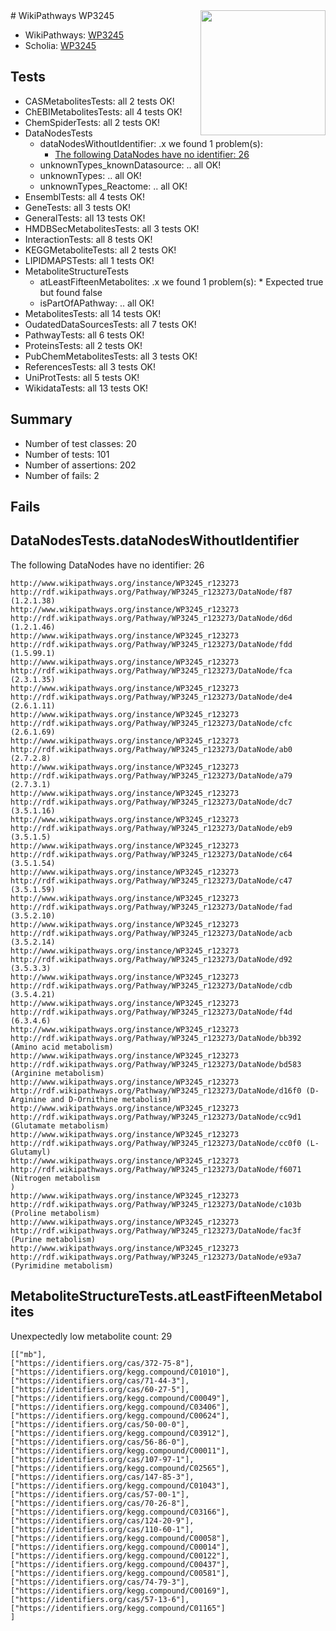 <img style="float: right; width: 200px" src="https://upload.wikimedia.org/wikipedia/commons/thumb/8/83/Wplogo_with_text_500.png/640px-Wplogo_with_text_500.png" />
# WikiPathways WP3245

* WikiPathways: [WP3245](https://new.wikipathways.org/pathways/WP3245)
* Scholia: [WP3245](https://scholia.toolforge.org/wikipathways/WP3245)
## Tests
* CASMetabolitesTests: all 2 tests OK!
* ChEBIMetabolitesTests: all 4 tests OK!
* ChemSpiderTests: all 2 tests OK!
* DataNodesTests
    * dataNodesWithoutIdentifier: .x we found 1 problem(s):
        * [The following DataNodes have no identifier: 26](#8792c4b5)
    * unknownTypes_knownDatasource: .. all OK!
    * unknownTypes: .. all OK!
    * unknownTypes_Reactome: .. all OK!
* EnsemblTests: all 4 tests OK!
* GeneTests: all 3 tests OK!
* GeneralTests: all 13 tests OK!
* HMDBSecMetabolitesTests: all 3 tests OK!
* InteractionTests: all 8 tests OK!
* KEGGMetaboliteTests: all 2 tests OK!
* LIPIDMAPSTests: all 1 tests OK!
* MetaboliteStructureTests
    * atLeastFifteenMetabolites: .x we found 1 problem(s):
            * Expected true but found false
    * isPartOfAPathway: .. all OK!
* MetabolitesTests: all 14 tests OK!
* OudatedDataSourcesTests: all 7 tests OK!
* PathwayTests: all 6 tests OK!
* ProteinsTests: all 2 tests OK!
* PubChemMetabolitesTests: all 3 tests OK!
* ReferencesTests: all 3 tests OK!
* UniProtTests: all 5 tests OK!
* WikidataTests: all 13 tests OK!


## Summary

* Number of test classes: 20
* Number of tests: 101
* Number of assertions: 202
* Number of fails: 2

## Fails

<a name="8792c4b5" />

## DataNodesTests.dataNodesWithoutIdentifier

The following DataNodes have no identifier: 26
```
http://www.wikipathways.org/instance/WP3245_r123273 http://rdf.wikipathways.org/Pathway/WP3245_r123273/DataNode/f87 (1.2.1.38)
http://www.wikipathways.org/instance/WP3245_r123273 http://rdf.wikipathways.org/Pathway/WP3245_r123273/DataNode/d6d (1.2.1.46)
http://www.wikipathways.org/instance/WP3245_r123273 http://rdf.wikipathways.org/Pathway/WP3245_r123273/DataNode/fdd (1.5.99.1)
http://www.wikipathways.org/instance/WP3245_r123273 http://rdf.wikipathways.org/Pathway/WP3245_r123273/DataNode/fca (2.3.1.35)
http://www.wikipathways.org/instance/WP3245_r123273 http://rdf.wikipathways.org/Pathway/WP3245_r123273/DataNode/de4 (2.6.1.11)
http://www.wikipathways.org/instance/WP3245_r123273 http://rdf.wikipathways.org/Pathway/WP3245_r123273/DataNode/cfc (2.6.1.69)
http://www.wikipathways.org/instance/WP3245_r123273 http://rdf.wikipathways.org/Pathway/WP3245_r123273/DataNode/ab0 (2.7.2.8)
http://www.wikipathways.org/instance/WP3245_r123273 http://rdf.wikipathways.org/Pathway/WP3245_r123273/DataNode/a79 (2.7.3.1)
http://www.wikipathways.org/instance/WP3245_r123273 http://rdf.wikipathways.org/Pathway/WP3245_r123273/DataNode/dc7 (3.5.1.16)
http://www.wikipathways.org/instance/WP3245_r123273 http://rdf.wikipathways.org/Pathway/WP3245_r123273/DataNode/eb9 (3.5.1.5)
http://www.wikipathways.org/instance/WP3245_r123273 http://rdf.wikipathways.org/Pathway/WP3245_r123273/DataNode/c64 (3.5.1.54)
http://www.wikipathways.org/instance/WP3245_r123273 http://rdf.wikipathways.org/Pathway/WP3245_r123273/DataNode/c47 (3.5.1.59)
http://www.wikipathways.org/instance/WP3245_r123273 http://rdf.wikipathways.org/Pathway/WP3245_r123273/DataNode/fad (3.5.2.10)
http://www.wikipathways.org/instance/WP3245_r123273 http://rdf.wikipathways.org/Pathway/WP3245_r123273/DataNode/acb (3.5.2.14)
http://www.wikipathways.org/instance/WP3245_r123273 http://rdf.wikipathways.org/Pathway/WP3245_r123273/DataNode/d92 (3.5.3.3)
http://www.wikipathways.org/instance/WP3245_r123273 http://rdf.wikipathways.org/Pathway/WP3245_r123273/DataNode/cdb (3.5.4.21)
http://www.wikipathways.org/instance/WP3245_r123273 http://rdf.wikipathways.org/Pathway/WP3245_r123273/DataNode/f4d (6.3.4.6)
http://www.wikipathways.org/instance/WP3245_r123273 http://rdf.wikipathways.org/Pathway/WP3245_r123273/DataNode/bb392 (Amino acid metabolism)
http://www.wikipathways.org/instance/WP3245_r123273 http://rdf.wikipathways.org/Pathway/WP3245_r123273/DataNode/bd583 (Arginine metabolism)
http://www.wikipathways.org/instance/WP3245_r123273 http://rdf.wikipathways.org/Pathway/WP3245_r123273/DataNode/d16f0 (D-Arginine and D-Ornithine metabolism)
http://www.wikipathways.org/instance/WP3245_r123273 http://rdf.wikipathways.org/Pathway/WP3245_r123273/DataNode/cc9d1 (Glutamate metabolism)
http://www.wikipathways.org/instance/WP3245_r123273 http://rdf.wikipathways.org/Pathway/WP3245_r123273/DataNode/cc0f0 (L-Glutamyl)
http://www.wikipathways.org/instance/WP3245_r123273 http://rdf.wikipathways.org/Pathway/WP3245_r123273/DataNode/f6071 (Nitrogen metabolism
)
http://www.wikipathways.org/instance/WP3245_r123273 http://rdf.wikipathways.org/Pathway/WP3245_r123273/DataNode/c103b (Proline metabolism)
http://www.wikipathways.org/instance/WP3245_r123273 http://rdf.wikipathways.org/Pathway/WP3245_r123273/DataNode/fac3f (Purine metabolism)
http://www.wikipathways.org/instance/WP3245_r123273 http://rdf.wikipathways.org/Pathway/WP3245_r123273/DataNode/e93a7 (Pyrimidine metabolism)
```

<a name="3b0f983e" />

## MetaboliteStructureTests.atLeastFifteenMetabolites

Unexpectedly low metabolite count: 29

```
[["mb"],
["https://identifiers.org/cas/372-75-8"],
["https://identifiers.org/kegg.compound/C01010"],
["https://identifiers.org/cas/71-44-3"],
["https://identifiers.org/cas/60-27-5"],
["https://identifiers.org/kegg.compound/C00049"],
["https://identifiers.org/kegg.compound/C03406"],
["https://identifiers.org/kegg.compound/C00624"],
["https://identifiers.org/cas/50-00-0"],
["https://identifiers.org/kegg.compound/C03912"],
["https://identifiers.org/cas/56-86-0"],
["https://identifiers.org/kegg.compound/C00011"],
["https://identifiers.org/cas/107-97-1"],
["https://identifiers.org/kegg.compound/C02565"],
["https://identifiers.org/cas/147-85-3"],
["https://identifiers.org/kegg.compound/C01043"],
["https://identifiers.org/cas/57-00-1"],
["https://identifiers.org/cas/70-26-8"],
["https://identifiers.org/kegg.compound/C03166"],
["https://identifiers.org/cas/124-20-9"],
["https://identifiers.org/cas/110-60-1"],
["https://identifiers.org/kegg.compound/C00058"],
["https://identifiers.org/kegg.compound/C00014"],
["https://identifiers.org/kegg.compound/C00122"],
["https://identifiers.org/kegg.compound/C00437"],
["https://identifiers.org/kegg.compound/C00581"],
["https://identifiers.org/cas/74-79-3"],
["https://identifiers.org/kegg.compound/C00169"],
["https://identifiers.org/cas/57-13-6"],
["https://identifiers.org/kegg.compound/C01165"]
]
```

